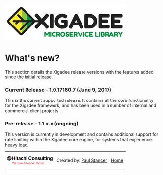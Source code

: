 ![Xigadee](X2a.png)

# What's new?

This section details the Xigadee release versions with the features added since the initial release.

### Current Release - 1.0.17160.7 (June 9, 2017)

This is the current supported release. It contains all the core functionality for the Xigadee framework, and has been used in a number of internal and commercial client projects.

### Pre-release - 1.1.x.x (ongoing)

This version is currently in development and contains additional support for rate limiting within the Xigadee core engine, for systems that experience heavy load.

<table><tr> 
<td><a href="http://www.hitachiconsulting.com"><img src="hitachi.png" alt="Hitachi Consulting" height="50"/></a></td> 
<td>Created by: <a href="http://github.com/paulstancer">Paul Stancer</a></td>
  <td><a href="../README.md">Home</a></td>
</tr></table>
